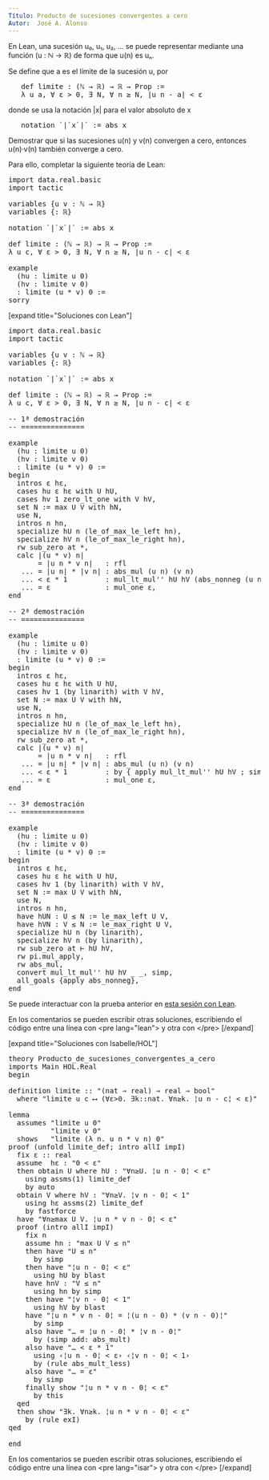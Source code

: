 ```yaml
---
Título: Producto de sucesiones convergentes a cero
Autor:  José A. Alonso
---
```


En Lean, una sucesión u₀, u₁, u₂, ... se puede representar mediante una función (u : ℕ → ℝ) de forma que u(n) es uₙ.

Se define que a es el límite de la sucesión u, por
<pre lang="text">
   def limite : (ℕ → ℝ) → ℝ → Prop :=
   λ u a, ∀ ε > 0, ∃ N, ∀ n ≥ N, |u n - a| < ε
</pre>
donde se usa la notación |x| para el valor absoluto de x
<pre lang="text">
   notation `|`x`|` := abs x
</pre>

Demostrar que si las sucesiones u(n) y v(n) convergen a cero, entonces u(n)·v(n) también converge a cero.

Para ello, completar la siguiente teoría de Lean:

<pre lang="lean">
import data.real.basic
import tactic

variables {u v : ℕ → ℝ}
variables {: ℝ}

notation `|`x`|` := abs x

def limite : (ℕ → ℝ) → ℝ → Prop :=
λ u c, ∀ ε > 0, ∃ N, ∀ n ≥ N, |u n - c| < ε

example
  (hu : limite u 0)
  (hv : limite v 0)
  : limite (u * v) 0 :=
sorry
</pre>

[expand title="Soluciones con Lean"]

<pre lang="lean">
import data.real.basic
import tactic

variables {u v : ℕ → ℝ}
variables {: ℝ}

notation `|`x`|` := abs x

def limite : (ℕ → ℝ) → ℝ → Prop :=
λ u c, ∀ ε > 0, ∃ N, ∀ n ≥ N, |u n - c| < ε

-- 1ª demostración
-- ===============

example
  (hu : limite u 0)
  (hv : limite v 0)
  : limite (u * v) 0 :=
begin
  intros ε hε,
  cases hu ε hε with U hU,
  cases hv 1 zero_lt_one with V hV,
  set N := max U V with hN,
  use N,
  intros n hn,
  specialize hU n (le_of_max_le_left hn),
  specialize hV n (le_of_max_le_right hn),
  rw sub_zero at *,
  calc |(u * v) n|
       = |u n * v n|   : rfl
   ... = |u n| * |v n| : abs_mul (u n) (v n)
   ... < ε * 1         : mul_lt_mul'' hU hV (abs_nonneg (u n)) (abs_nonneg (v n))
   ... = ε             : mul_one ε,
end

-- 2ª demostración
-- ===============

example
  (hu : limite u 0)
  (hv : limite v 0)
  : limite (u * v) 0 :=
begin
  intros ε hε,
  cases hu ε hε with U hU,
  cases hv 1 (by linarith) with V hV,
  set N := max U V with hN,
  use N,
  intros n hn,
  specialize hU n (le_of_max_le_left hn),
  specialize hV n (le_of_max_le_right hn),
  rw sub_zero at *,
  calc |(u * v) n|
       = |u n * v n|   : rfl
   ... = |u n| * |v n| : abs_mul (u n) (v n)
   ... < ε * 1         : by { apply mul_lt_mul'' hU hV ; simp [abs_nonneg] }
   ... = ε             : mul_one ε,
end

-- 3ª demostración
-- ===============

example
  (hu : limite u 0)
  (hv : limite v 0)
  : limite (u * v) 0 :=
begin
  intros ε hε,
  cases hu ε hε with U hU,
  cases hv 1 (by linarith) with V hV,
  set N := max U V with hN,
  use N,
  intros n hn,
  have hUN : U ≤ N := le_max_left U V,
  have hVN : V ≤ N := le_max_right U V,
  specialize hU n (by linarith),
  specialize hV n (by linarith),
  rw sub_zero at ⊢ hU hV,
  rw pi.mul_apply,
  rw abs_mul,
  convert mul_lt_mul'' hU hV _ _, simp,
  all_goals {apply abs_nonneg},
end
</pre>

Se puede interactuar con la prueba anterior en <a href="https://leanprover-community.github.io/lean-web-editor/#url=https://raw.githubusercontent.com/jaalonso/Calculemus/main/src/Producto_de_sucesiones_convergentes_a_cero.lean" rel="noopener noreferrer" target="_blank">esta sesión con Lean</a>.

En los comentarios se pueden escribir otras soluciones, escribiendo el código entre una línea con &#60;pre lang=&quot;lean&quot;&#62; y otra con &#60;/pre&#62;
[/expand]

[expand title="Soluciones con Isabelle/HOL"]

<pre lang="isar">
theory Producto_de_sucesiones_convergentes_a_cero
imports Main HOL.Real
begin

definition limite :: "(nat ⇒ real) ⇒ real ⇒ bool"
  where "limite u c ⟷ (∀ε>0. ∃k::nat. ∀n≥k. ¦u n - c¦ < ε)"

lemma
  assumes "limite u 0"
          "limite v 0"
  shows   "limite (λ n. u n * v n) 0"
proof (unfold limite_def; intro allI impI)
  fix ε :: real
  assume  hε : "0 < ε"
  then obtain U where hU : "∀n≥U. ¦u n - 0¦ < ε"
    using assms(1) limite_def
    by auto
  obtain V where hV : "∀n≥V. ¦v n - 0¦ < 1"
    using hε assms(2) limite_def
    by fastforce
  have "∀n≥max U V. ¦u n * v n - 0¦ < ε"
  proof (intro allI impI)
    fix n
    assume hn : "max U V ≤ n"
    then have "U ≤ n"
      by simp
    then have "¦u n - 0¦ < ε"
      using hU by blast
    have hnV : "V ≤ n"
      using hn by simp
    then have "¦v n - 0¦ < 1"
      using hV by blast
    have "¦u n * v n - 0¦ = ¦(u n - 0) * (v n - 0)¦"
      by simp
    also have "… = ¦u n - 0¦ * ¦v n - 0¦"
      by (simp add: abs_mult)
    also have "… < ε * 1"
      using ‹¦u n - 0¦ < ε› ‹¦v n - 0¦ < 1›
      by (rule abs_mult_less)
    also have "… = ε"
      by simp
    finally show "¦u n * v n - 0¦ < ε"
      by this
  qed
  then show "∃k. ∀n≥k. ¦u n * v n - 0¦ < ε"
    by (rule exI)
qed

end
</pre>

En los comentarios se pueden escribir otras soluciones, escribiendo el código entre una línea con &#60;pre lang=&quot;isar&quot;&#62; y otra con &#60;/pre&#62;
[/expand]
